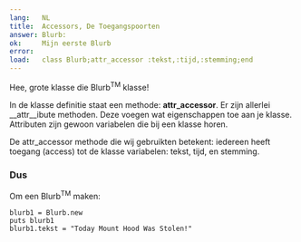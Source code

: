 ```yaml
---
lang:   NL
title:  Accessors, De Toegangspoorten
answer: Blurb:
ok:     Mijn eerste Blurb
error:  
load:   class Blurb;attr_accessor :tekst,:tijd,:stemming;end
---
```


Hee, grote klasse die Blurb<sup>TM</sup> klasse!

In de klasse definitie staat een methode: __attr\_accessor__.
Er zijn allerlei __attr__ibute methoden. Deze voegen wat eigenschappen toe aan je klasse.
Attributen zijn gewoon variabelen die bij een klasse horen.

De attr\_accessor methode die wij gebruikten betekent: iedereen heeft toegang (access)
tot de klasse variabelen: tekst, tijd, en stemming.

### Dus
Om een Blurb<sup>TM</sup> maken:

    blurb1 = Blurb.new
    puts blurb1
    blurb1.tekst = "Today Mount Hood Was Stolen!"
